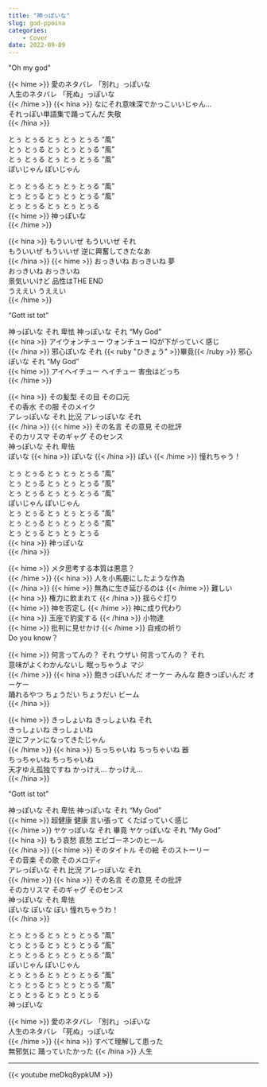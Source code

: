 ```yaml
---
title: "神っぽいな"
slug: god-ppoina
categories:
    - Cover
date: 2022-09-09
---
```


"Oh my god"

{{< hime >}}
愛のネタバレ 「別れ」っぽいな  
人生のネタバレ 「死ぬ」っぽいな  
{{< /hime >}}
{{< hina >}}
なにそれ意味深でかっこいいじゃん…  
それっぽい単語集で踊ってんだ 失敬  
{{< /hina >}}

とぅ とぅる とぅ とぅ とぅる “風”  
とぅ とぅる とぅ とぅ とぅる “風”  
とぅ とぅる とぅ とぅ とぅる “風”  
ぽいじゃん ぽいじゃん  

とぅ とぅる とぅ とぅ とぅる “風”  
とぅ とぅる とぅ とぅ とぅる “風”  
とぅ とぅる とぅ とぅ とぅる  
{{< hime >}}
神っぽいな  
{{< /hime >}}

{{< hina >}}
もういいぜ もういいぜ それ  
もういいぜ もういいぜ 逆に興奮してきたなあ  
{{< /hina >}}
{{< hime >}}
おっきいね おっきいね 夢  
おっきいね おっきいね  
景気いいけど 品性はTHE END  
うええい うええい  
{{< /hime >}}

“Gott ist tot”  

神っぽいな それ 卑怯 神っぽいな それ “My God”  
{{< hina >}}
アイウォンチュー ウォンチュー IQが下がっていく感じ  
{{< /hina >}}
邪心ぽいな それ {{< ruby "ひきょう" >}}畢竟{{< /ruby >}} 邪心ぽいな それ “My God”  
{{< hime >}}
アイヘイチュー ヘイチュー 害虫はどっち  
{{< /hime >}}

{{< hina >}}
その髪型 その目 その口元  
その香水 その服 そのメイク  
アレっぽいな それ 比況 アレっぽいな それ  
{{< /hina >}}
{{< hime >}}
その名言 その意見 その批評  
そのカリスマ そのギャグ そのセンス  
神っぽいな それ 卑怯  
ぽいな 
{{< hina >}}
ぽいな 
{{< /hina >}}
ぽい 
{{< /hime >}}
憧れちゃう！  

とぅ とぅる とぅ とぅ とぅる “風”  
とぅ とぅる とぅ とぅ とぅる “風”  
とぅ とぅる とぅ とぅ とぅる “風”  
ぽいじゃん ぽいじゃん  
とぅ とぅる とぅ とぅ とぅる “風”  
とぅ とぅる とぅ とぅ とぅる “風”  
とぅ とぅる とぅ とぅ とぅる  
{{< hina >}}
神っぽいな  
{{< /hina >}}

{{< hime >}}
メタ思考する本質は悪意？  
{{< /hime >}}
{{< hina >}}
人を小馬鹿にしたような作為  
{{< /hina >}}
{{< hime >}}
無為に生き延びるのは 
{{< /hime >}}
難しい  
{{< hina >}}
権力に飲まれて 
{{< /hina >}}
揺らぐ灯り  
{{< hime >}}
神を否定し 
{{< /hime >}}
神に成り代わり  
{{< hina >}}
玉座で豹変する 
{{< /hina >}}
小物達  
{{< hime >}}
批判に見せかけ 
{{< /hime >}}
自戒の祈り  
Do you know？  

{{< hime >}}
何言ってんの？ それ ウザい 何言ってんの？ それ  
意味がよくわかんないし 眠っちゃうよ マジ  
{{< /hime >}}
{{< hina >}}
飽きっぽいんだ オーケー みんな 飽きっぽいんだ オーケー  
踊れるやつ ちょうだい ちょうだい ビーム  
{{< /hina >}}

{{< hime >}}
きっしょいね きっしょいね それ  
きっしょいね きっしょいね  
逆にファンになってきたじゃん  
{{< /hime >}}
{{< hina >}}
ちっちゃいね ちっちゃいね 器  
ちっちゃいね ちっちゃいね  
天才ゆえ孤独ですね かっけえ… かっけえ…  
{{< /hina >}}

“Gott ist tot”  

神っぽいな それ 卑怯 神っぽいな それ “My God”  
{{< hime >}}
超健康 健康 言い張って くたばっていく感じ  
{{< /hime >}}
ヤケっぽいな それ 畢竟 ヤケっぽいな それ “My God”  
{{< hina >}}
もう哀愁 哀愁 エピゴーネンのヒール  
{{< /hina >}}
{{< hime >}}
そのタイトル その絵 そのストーリー  
その音楽 その歌 そのメロディ  
アレっぽいな それ 比況 アレっぽいな それ  
{{< /hime >}}
{{< hina >}}
その名言 その意見 その批評  
そのカリスマ そのギャグ そのセンス  
神っぽいな それ 卑怯  
ぽいな ぽいな ぽい 憧れちゃうわ！  
{{< /hina >}}

とぅ とぅる とぅ とぅ とぅる “風”  
とぅ とぅる とぅ とぅ とぅる “風”  
とぅ とぅる とぅ とぅ とぅる “風”  
ぽいじゃん ぽいじゃん  
とぅ とぅる とぅ とぅ とぅる “風”  
とぅ とぅる とぅ とぅ とぅる “風”  
とぅ とぅる とぅ とぅ とぅる  
神っぽいな  

{{< hime >}}
愛のネタバレ 「別れ」っぽいな  
人生のネタバレ 「死ぬ」っぽいな  
{{< /hime >}}
{{< hina >}}
すべて理解して患った  
無邪気に 踊っていたかった 
{{< /hina >}}
人生  

---

{{< youtube meDkq8ypkUM >}}